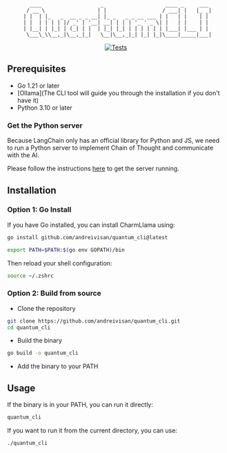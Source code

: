 <div align="center">

```
   ____                   _                    ____ _     ___ 
  / __ \                 | |                  / ___| |   |_ _|
 | |  | |_   _  __ _ _ __| |_ _   _ _ __ ___ | |   | |    | | 
 | |  | | | | |/ _' | '__| __| | | | '_ ' _ \| |   | |    | | 
 | |__| | |_| | (_| | |  | |_| |_| | | | | | | |___| |___ | | 
    \___\_\\__,_|\__,_|_|   \__|\__,_|_| |_| |_|\____|_____|___|  
```

[![Tests](https://github.com/andreivisan/quantum_cli/actions/workflows/tests.yml/badge.svg)](https://github.com/andreivisan/quantum_cli/actions/workflows/tests.yml)

</div>

## Prerequisites

- Go 1.21 or later
- [Ollama](The CLI tool will guide you through the installation if you don't have it)
- Python 3.10 or later

### Get the Python server

Because LangChain only has an official library for Python and JS, we need to run a Python server to implement Chain of Thought and communicate with the AI.

Please follow the instructions [here](https://github.com/andreivisan/quantum_server) to get the server running.

## Installation

### Option 1: Go Install

If you have Go installed, you can install CharmLlama using:

```bash
go install github.com/andreivisan/quantum_cli@latest
```

```bash
export PATH=$PATH:$(go env GOPATH)/bin
```

Then reload your shell configuration:

```bash
source ~/.zshrc
```

### Option 2: Build from source

- Clone the repository

```bash
git clone https://github.com/andreivisan/quantum_cli.git
cd quantum_cli
```

- Build the binary

```bash
go build -o quantum_cli
```

- Add the binary to your PATH

## Usage

If the binary is in your PATH, you can run it directly:

```bash
quantum_cli
```

If you want to run it from the current directory, you can use:

```bash
./quantum_cli
```
